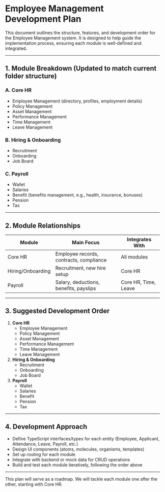 # Employee Management Development Plan

This document outlines the structure, features, and development order for the Employee Management system. It is designed to help guide the implementation process, ensuring each module is well-defined and integrated.

---

## 1. Module Breakdown (Updated to match current folder structure)

### **A. Core HR**
- Employee Management (directory, profiles, employment details)
- Policy Management
- Asset Management
- Performance Management
- Time Management
- Leave Management

### **B. Hiring & Onboarding**
- Recruitment
- Onboarding
- Job Board

### **C. Payroll**
- Wallet
- Salaries
- Benefit (benefits management, e.g., health, insurance, bonuses)
- Pension
- Tax

---

## 2. Module Relationships

| Module             | Main Focus                                  | Integrates With         |
|--------------------|---------------------------------------------|------------------------|
| Core HR            | Employee records, contracts, compliance     | All modules            |
| Hiring/Onboarding  | Recruitment, new hire setup                 | Core HR                |
| Payroll            | Salary, deductions, benefits, payslips      | Core HR, Time, Leave   |

---

## 3. Suggested Development Order

1. **Core HR**
   - Employee Management
   - Policy Management
   - Asset Management
   - Performance Management
   - Time Management
   - Leave Management
2. **Hiring & Onboarding**
   - Recruitment
   - Onboarding
   - Job Board
3. **Payroll**
   - Wallet
   - Salaries
   - Benefit
   - Pension
   - Tax

---

## 4. Development Approach

- Define TypeScript interfaces/types for each entity (Employee, Applicant, Attendance, Leave, Payroll, etc.)
- Design UI components (atoms, molecules, organisms, templates)
- Set up routing for each module
- Integrate with backend or mock data for CRUD operations
- Build and test each module iteratively, following the order above

---

This plan will serve as a roadmap. We will tackle each module one after the other, starting with Core HR. 